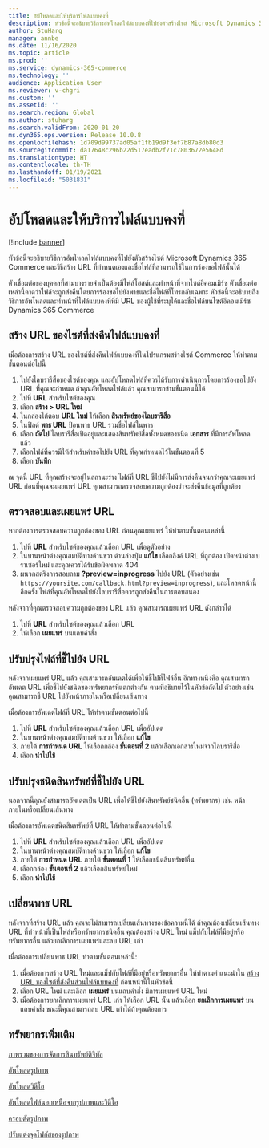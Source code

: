 ```yaml
---
title: อัปโหลดและให้บริการไฟล์แบบคงที่
description: หัวข้อนี้จะอธิบายวิธีการอัพโหลดไฟล์แบบคงที่ไปยังตัวสร้างไซต์ Microsoft Dynamics 365 Commerce และวิธีสร้าง URL ที่กำหนดเองและชื่อไฟล์ที่สามารถใช้ในการร้องขอไฟล์นั้นได้
author: StuHarg
manager: annbe
ms.date: 11/16/2020
ms.topic: article
ms.prod: ''
ms.service: dynamics-365-commerce
ms.technology: ''
audience: Application User
ms.reviewer: v-chgri
ms.custom: ''
ms.assetid: ''
ms.search.region: Global
ms.author: stuharg
ms.search.validFrom: 2020-01-20
ms.dyn365.ops.version: Release 10.0.8
ms.openlocfilehash: 1d709d99737ad05af1fb19d9f3ef7b87a8db80d3
ms.sourcegitcommit: da17648c296b22d517eadb2f71c7803672e5648d
ms.translationtype: HT
ms.contentlocale: th-TH
ms.lasthandoff: 01/19/2021
ms.locfileid: "5031831"
---
```

# <a name="upload-and-serve-static-files"></a>อัปโหลดและให้บริการไฟล์แบบคงที่

[!include [banner](includes/banner.md)]

หัวข้อนี้จะอธิบายวิธีการอัพโหลดไฟล์แบบคงที่ไปยังตัวสร้างไซต์ Microsoft Dynamics 365 Commerce และวิธีสร้าง URL ที่กำหนดเองและชื่อไฟล์ที่สามารถใช้ในการร้องขอไฟล์นั้นได้

ตัวเชื่อมต่อของบุคคลที่สามบางรายจำเป็นต้องมีไฟล์โฮสต์และทำหน้าที่จากไซต์อีคอมเมิร์ซ ตัวเชื่อมต่อเหล่านี้คาดว่าไฟล์จะถูกส่งคืนโดยการร้องขอไปยังพาธและชื่อไฟล์ที่โทรกลับเฉพาะ หัวข้อนี้จะอธิบายถึงวิธีการอัพโหลดและทำหน้าที่ไฟล์แบบคงที่ที่มี URL ของผู้ใช้ที่ระบุได้และชื่อไฟล์บนไซต์อีคอมเมิร์ซ Dynamics 365 Commerce

## <a name="create-a-site-url-that-returns-a-static-file"></a>สร้าง URL ของไซต์ที่ส่งคืนไฟล์แบบคงที่

เมื่อต้องการสร้าง URL ของไซต์ที่ส่งคืนไฟล์แบบคงที่ในโปรแกรมสร้างไซต์ Commerce ให้ทำตามขั้นตอนต่อไปนี้

1. ไปยังไลบรารีสื่อของไซต์ของคุณ และอัปโหลดไฟล์ที่ควรได้รับการดำเนินการโดยการร้องขอไปยัง URL ที่คุณจะกำหนด ถ้าคุณอัพโหลดไฟล์แล้ว คุณสามารถข้ามขั้นตอนนี้ได้
1. ไปที่ **URL** สำหรับไซต์ของคุณ
1. เลือก **สร้าง \> URL ใหม่**
1. ในกล่องโต้ตอบ **URL ใหม่** ให้เลือก **สินทรัพย์ของไลบรารีสื่อ**
1. ในฟิลด์ **พาธ URL** ป้อนพาธ URL รวมชื่อไฟล์ในพาธ
1. เลือก **ถัดไป** ไลบรารีสื่อเปิดอยู่และแสดงสินทรัพย์สื่อทั้งหมดของชนิด **เอกสาร** ที่มีการอัพโหลดแล้ว
1. เลือกไฟล์ที่ควรมีให้สำหรับคำขอไปยัง URL ที่คุณกำหนดไว้ในขั้นตอนที่ 5
1. เลือก **บันทึก**

ณ จุดนี้ URL ที่คุณสร้างจะอยู่ในสถานะร่าง ไฟล์ที่ URL ชี้ไปยังไม่มีการส่งคืนจนกว่าคุณจะเผยแพร่ URL ก่อนที่คุณจะเผยแพร่ URL คุณสามารถตรวจสอบความถูกต้องว่าจะส่งคืนข้อมูลที่ถูกต้อง

## <a name="validate-and-publish-a-url"></a>ตรวจสอบและเผยแพร่ URL

หากต้องการตรวจสอบความถูกต้องของ URL ก่อนคุณเผยแพร่ ให้ทำตามขั้นตอนเหล่านี้

1. ไปที่ **URL** สำหรับไซต์ของคุณแล้วเลือก URL เพื่อดูตัวอย่าง
2. ในบานหน้าต่างคุณสมบัติทางด้านขวา ด้านล่างปุ่ม **แก้ไข** เลือกลิงค์ URL ที่ถูกต้อง เปิดหน้าต่างเบราเซอร์ใหม่ และคุณควรได้รับข้อผิดพลาด 404
3. ผนวกสตริงการสอบถาม **?preview=inprogress** ไปยัง URL (ตัวอย่างเช่น `https://yoursite.com/callback.html?preview=inprogress`), และโหลดหน้านี้อีกครั้ง ไฟล์ที่คุณอัพโหลดไปยังไลบรารีสื่อควรถูกส่งคืนในการตอบสนอง

หลังจากที่คุณตรวจสอบความถูกต้องของ URL แล้ว คุณสามารถเผยแพร่ URL ดังกล่าวได้

1. ไปที่ **URL** สำหรับไซต์ของคุณแล้วเลือก URL
2. ให้เลือก **เผยแพร่** บนแถบคำสั่ง

## <a name="update-the-file-that-a-url-points-to"></a>ปรับปรุงไฟล์ที่ชี้ไปยัง URL

หลังจากเผยแพร่ URL แล้ว คุณสามารถอัพเดตได้เพื่อให้ชี้ไปที่ไฟล์อื่น อีกทางหนึ่งคือ คุณสามารถอัพเดต URL เพื่อชี้ไปยังชนิดของทรัพยากรที่แตกต่างกัน ตามที่อธิบายไว้ในหัวข้อถัดไป ตัวอย่างเช่น คุณสามารถชี้ URL ไปยังหน้าภายในหรือเปลี่ยนเส้นทาง

เมื่อต้องการอัพเดตไฟล์ที่ URL ให้ทำตามขั้นตอนต่อไปนี้

1. ไปที่ **URL** สำหรับไซต์ของคุณแล้วเลือก URL เพื่ออัปเดต
1. ในบานหน้าต่างคุณสมบัติทางด้านขวา ให้เลือก **แก้ไข**
1. ภายใต้ **การกำหนด URL** ให้เลือกกล่อง **ขั้นตอนที่ 2** แล้วเลือกเอกสารใหม่จากไลบรารีสื่อ
1. เลือก **นำไปใช้**

## <a name="update-the-asset-type-that-a-url-points-to"></a>ปรับปรุงชนิดสินทรัพย์ที่ชี้ไปยัง URL

นอกจากนี้คุณยังสามารถอัพเดตเป็น URL เพื่อให้ชี้ไปยังสินทรัพย์ชนิดอื่น (ทรัพยากร) เช่น หน้าภายในหรือเปลี่ยนเส้นทาง

เมื่อต้องการอัพเดตชนิดสินทรัพย์ที่ URL ให้ทำตามขั้นตอนต่อไปนี้

1. ไปที่ **URL** สำหรับไซต์ของคุณแล้วเลือก URL เพื่ออัปเดต
1. ในบานหน้าต่างคุณสมบัติทางด้านขวา ให้เลือก **แก้ไข**
1. ภายใต้ **การกำหนด URL** ภายใต้ **ขั้นตอนที่ 1** ให้เลือกชนิดสินทรัพย์อื่น
1. เลือกกล่อง **ขั้นตอนที่ 2** แล้วเลือกสินทรัพย์ใหม่
1. เลือก **นำไปใช้**

## <a name="change-the-url-path"></a>เปลี่ยนพาธ URL

หลังจากที่สร้าง URL แล้ว คุณจะไม่สามารถเปลี่ยนเส้นทางของข้อความนี้ได้ ถ้าคุณต้องเปลี่ยนเส้นทาง URL ที่ทำหน้าที่เป็นไฟล์หรือทรัพยากรชนิดอื่น คุณต้องสร้าง URL ใหม่ แม็ปกับไฟล์ที่มีอยู่หรือทรัพยากรอื่น แล้วยกเลิกการเผยแพร่และลบ URL เก่า

เมื่อต้องการเปลี่ยนพาธ URL ทำตามขั้นตอนเหล่านี้:

1. เมื่อต้องการสร้าง URL ใหม่และแม็ปกับไฟล์ที่มีอยู่หรือทรัพยากรอื่น ให้ทำตามคำแนะนำใน [สร้าง URL ของไซต์ที่ส่งคืนส่วนไฟล์แบบคงที่](#create-a-site-url-that-returns-a-static-file) ก่อนหน้านี้ในหัวข้อนี้
1. เลือก URL ใหม่ และเลือก **เผยแพร่** บนแถบคำสั่ง มีการเผยแพร่ URL ใหม่
1. เมื่อต้องการยกเลิกการเผยแพร่ URL เก่า ให้เลือก URL นั้น แล้วเลือก **ยกเลิกการเผยแพร่** บนแถบคำสั่ง ขณะนี้คุณสามารถลบ URL เก่าได้ถ้าคุณต้องการ

## <a name="additional-resources"></a>ทรัพยากรเพิ่มเติม

[ภาพรวมของการจัดการสินทรัพย์ดิจิทัล](dam-overview.md)

[อัพโหลดรูปภาพ](dam-upload-images.md)

[อัพโหลดวิดีโอ](dam-upload-video.md)

[อัพโหลดไฟล์นอกเหนือจากรูปภาพและวิดีโอ](dam-upload-files.md)

[ครอบตัดรูปภาพ](dam-crop-images.md)

[ปรับแต่งจุดโฟกัสของรูปภาพ](dam-custom-focal-point.md)
